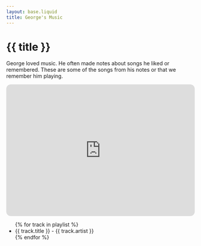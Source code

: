 ```yaml
---
layout: base.liquid
title: George's Music
---
```


# {{ title }}

George loved music. He often made notes about songs he liked or remembered. These are some of the songs from his notes or that we remember him playing.

<iframe style="border-radius:12px" src="https://open.spotify.com/embed/playlist/5jKyodoyK9gpCZZPvV3eab?utm_source=generator" width="100%" height="352" frameBorder="0" allowfullscreen="" allow="autoplay; clipboard-write; encrypted-media; fullscreen; picture-in-picture" loading="lazy"></iframe>

<ul>
  {% for track in playlist %}
  <li>{{ track.title }} - {{ track.artist }}</li>
  {% endfor %}
</ul>